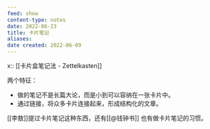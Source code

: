 ```yaml
---
feed: show
content-type: notes
date: 2022-06-23
title: 卡片笔记
aliases: 
date created: 2022-06-09
---
```


x:: [[卡片盒笔记法 - Zettelkasten]]

两个特征：
- 做的笔记不是长篇大论，而是小到可以容纳在一张卡片中。
- 通过链接，将众多卡片连接起来，形成结构化的文章。

[[李敖]]提过卡片笔记这种东西，还有[[@钱钟书]] 也有做卡片笔记的习惯。
